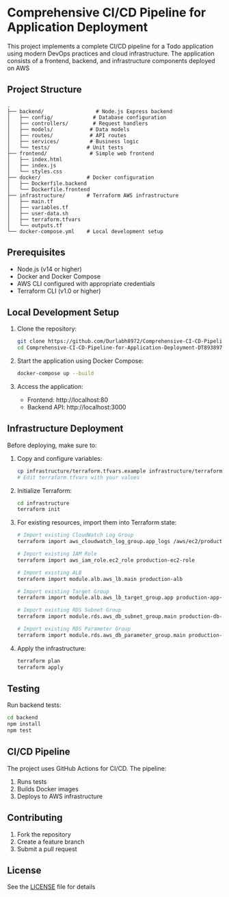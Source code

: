 # Comprehensive CI/CD Pipeline for Application Deployment

This project implements a complete CI/CD pipeline for a Todo application using modern DevOps practices and cloud infrastructure. The application consists of a frontend, backend, and infrastructure components deployed on AWS

## Project Structure

```
.
├── backend/                 # Node.js Express backend
│   ├── config/             # Database configuration
│   ├── controllers/        # Request handlers
│   ├── models/            # Data models
│   ├── routes/            # API routes
│   ├── services/          # Business logic
│   └── tests/            # Unit tests
├── frontend/              # Simple web frontend
│   ├── index.html
│   ├── index.js
│   └── styles.css
├── docker/               # Docker configuration
│   ├── Dockerfile.backend
│   └── Dockerfile.frontend
├── infrastructure/       # Terraform AWS infrastructure
│   ├── main.tf
│   ├── variables.tf
│   ├── user-data.sh
│   ├── terraform.tfvars
│   └── outputs.tf
└── docker-compose.yml    # Local development setup
```

## Prerequisites

- Node.js (v14 or higher)
- Docker and Docker Compose
- AWS CLI configured with appropriate credentials
- Terraform CLI (v1.0 or higher)

## Local Development Setup

1. Clone the repository:

   ```bash
   git clone https://github.com/Durlabh8972/Comprehensive-CI-CD-Pipeline-for-Application-Deployment-DT8938972.git
   cd Comprehensive-CI-CD-Pipeline-for-Application-Deployment-DT8938972
   ```

2. Start the application using Docker Compose:

   ```bash
   docker-compose up --build
   ```

3. Access the application:
   - Frontend: http://localhost:80
   - Backend API: http://localhost:3000

## Infrastructure Deployment

Before deploying, make sure to:

1. Copy and configure variables:

   ```bash
   cp infrastructure/terraform.tfvars.example infrastructure/terraform.tfvars
   # Edit terraform.tfvars with your values
   ```

2. Initialize Terraform:

   ```bash
   cd infrastructure
   terraform init
   ```

3. For existing resources, import them into Terraform state:

   ```bash
   # Import existing CloudWatch Log Group
   terraform import aws_cloudwatch_log_group.app_logs /aws/ec2/production-todo-app

   # Import existing IAM Role
   terraform import aws_iam_role.ec2_role production-ec2-role

   # Import existing ALB
   terraform import module.alb.aws_lb.main production-alb

   # Import existing Target Group
   terraform import module.alb.aws_lb_target_group.app production-app-tg

   # Import existing RDS Subnet Group
   terraform import module.rds.aws_db_subnet_group.main production-db-subnet-group

   # Import existing RDS Parameter Group
   terraform import module.rds.aws_db_parameter_group.main production-db-params
   ```

4. Apply the infrastructure:
   ```bash
   terraform plan
   terraform apply
   ```

## Testing

Run backend tests:

```bash
cd backend
npm install
npm test
```

## CI/CD Pipeline

The project uses GitHub Actions for CI/CD. The pipeline:

1. Runs tests
2. Builds Docker images
3. Deploys to AWS infrastructure

## Contributing

1. Fork the repository
2. Create a feature branch
3. Submit a pull request

## License

See the [LICENSE](LICENSE) file for details
